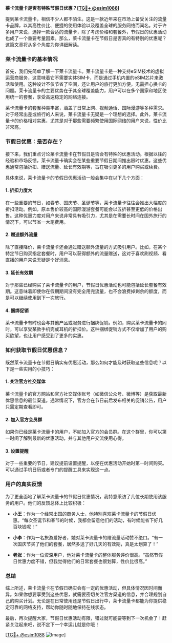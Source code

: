 **莱卡流量卡是否有特殊节假日优惠？[[TG💪+ @esim1088](https://t.me/s/esim1088)]**

提到莱卡流量卡，相信不少人都不陌生。这是一款近年来在市场上备受关注的流量卡品牌，以其高性价比、便捷的使用体验以及覆盖全球的服务网络而闻名。对于许多用户来说，选择一款合适的流量卡，除了考虑价格和套餐外，节假日的优惠活动也成了一个重要考量因素。那么，莱卡流量卡在节假日是否真的有特别的优惠呢？这篇文章将从多个角度为你详细解读。

### 莱卡流量卡的基本情况

首先，我们先简单了解一下莱卡流量卡。莱卡流量卡是一种支持eSIM技术的虚拟运营商服务，这意味着它不需要实体SIM卡，而是通过手机内置的eSIM芯片来激活和使用。这种设计不仅节省了空间，还让用户的旅行更加方便，无需担心换卡的问题。莱卡流量卡的主要优势在于其全球覆盖能力，用户可以在多个国家和地区使用统一的套餐，享受高速稳定的网络连接。

莱卡流量卡的套餐种类丰富，涵盖了日常上网、视频通话、国际漫游等多种需求。对于经常出差或旅行的人来说，莱卡流量卡无疑是一个理想的选择。此外，莱卡流量卡的价格相对实惠，尤其是对于那些需要频繁使用国际网络的用户来说，性价比非常高。

### 节假日优惠：是否存在？

接下来，我们重点讨论莱卡流量卡在节假日是否会有特殊的优惠活动。根据以往的经验和市场反馈，莱卡流量卡确实会在某些重要节假日期间推出限时优惠。这些优惠通常包括折扣、赠送流量、延长有效期等，旨在吸引更多的用户购买或续费。

具体来说，莱卡流量卡的节假日优惠活动一般会集中在以下几个方面：

#### 1. **折扣力度大**
   在一些重要的节日，如春节、国庆节、圣诞节等，莱卡流量卡往往会推出大幅度的折扣活动。例如，原本售价较高的国际漫游套餐可能会以五折甚至更低的价格出售。这种优惠力度对用户来说非常具有吸引力，尤其是在需要长时间在国外旅行的情况下，可以节省一大笔费用。

#### 2. **赠送额外流量**
   除了直接降价，莱卡流量卡还会通过赠送额外流量的方式吸引用户。比如，在某个特定节日购买指定套餐时，用户可以获得额外的流量赠送，这对于喜欢刷视频、看直播的用户来说无疑是个好消息。

#### 3. **延长有效期**
   对于那些已经购买了莱卡流量卡的用户，节假日优惠活动也可能包括延长套餐有效期。这意味着即使你在假期期间没有完全用完流量，也不会浪费掉剩余的额度，而是可以继续使用到下一次旅行。

#### 4. **捆绑促销**
   莱卡流量卡有时也会与其他产品或服务进行捆绑促销。例如，购买莱卡流量卡的同时，可以享受某款手机壳或耳机的折扣价。这种捆绑促销方式不仅增加了用户的购买欲望，也让用户感受到了更多的实惠。

### 如何获取节假日优惠信息？

既然莱卡流量卡在节假日确实有优惠活动，那么如何才能及时获取这些信息呢？以下是一些实用的小技巧：

#### 1. **关注官方社交媒体**
   莱卡流量卡的官方网站和官方社交媒体账号（如微信公众号、微博等）是获取最新优惠信息的最佳渠道。通常情况下，官方会在节日前后发布相关的促销公告，用户只需定期查看即可。

#### 2. **加入官方会员群**
   如果你已经是莱卡流量卡的用户，不妨加入官方的会员群。在这个群里，你可以第一时间了解到最新的优惠活动，并与其他用户交流使用心得。

#### 3. **设置提醒**
   对于一些重要的节日，建议提前设置提醒，以便在优惠活动开始时第一时间购买。可以通过手机日历或者专门的提醒工具来实现这一点。

### 用户的真实反馈

为了更全面地了解莱卡流量卡的节假日优惠情况，我特意采访了几位长期使用该服务的用户。他们的反馈总体上比较积极：

- **小王**：作为一个经常出国的商务人士，他特别喜欢莱卡流量卡的节假日优惠。“每次圣诞节和春节的时候，我都会留意他们的活动，有时候能省下好几百块钱呢！”
  
- **小李**：作为一名旅游爱好者，她对莱卡流量卡的赠流量活动赞不绝口。“有一次国庆节买了他们的套餐，居然多送了好几天的有效期，真是太划算了！”

- **老张**：作为一位资深用户，他对莱卡流量卡的整体服务评价很高。“虽然节假日优惠力度不错，但我觉得他们的日常套餐也很划算，性价比很高。”

### 总结

综上所述，莱卡流量卡在节假日确实会有一定的优惠活动，但具体情况因时间而异。如果你想要享受到这些优惠，就需要密切关注官方渠道的信息，并合理规划自己的购买计划。无论是在日常使用还是节假日出行中，莱卡流量卡都能为你提供稳定可靠的网络支持，帮助你随时随地保持在线状态。

最后，再次提醒大家，节假日优惠活动有限，错过就可能要等到下一次机会了！赶紧关注起来吧，说不定下一个幸运儿就是你哦！

[[TG💪+ @esim1088](https://t.me/s/esim1088) ![Image](https://i.postimg.cc/4NQfJmqS/Snipaste-2025-05-13-00-14-12.png)]